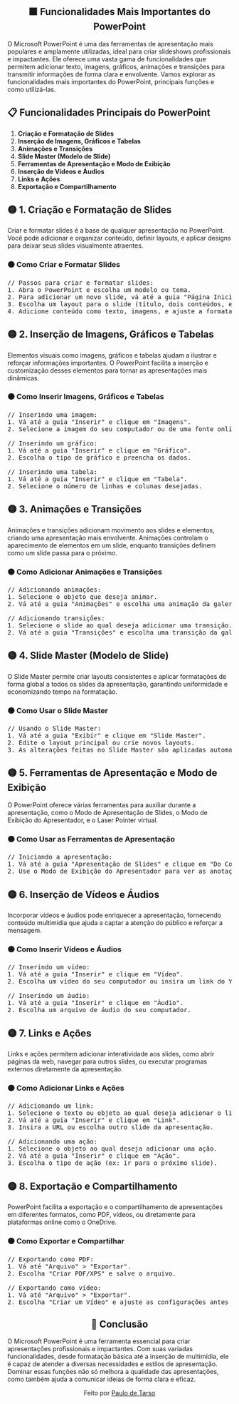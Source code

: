 <h2 align="center">🟧 Funcionalidades Mais Importantes do PowerPoint</h2>

<p>
  O Microsoft PowerPoint é uma das ferramentas de apresentação mais populares e amplamente utilizadas, ideal para criar slideshows profissionais e impactantes. Ele oferece uma vasta gama de funcionalidades que permitem adicionar texto, imagens, gráficos, animações e transições para transmitir informações de forma clara e envolvente. Vamos explorar as funcionalidades mais importantes do PowerPoint, principais funções e como utilizá-las.
</p>

## 📋 Funcionalidades Principais do PowerPoint

1. **Criação e Formatação de Slides**
2. **Inserção de Imagens, Gráficos e Tabelas**
3. **Animações e Transições**
4. **Slide Master (Modelo de Slide)**
5. **Ferramentas de Apresentação e Modo de Exibição**
6. **Inserção de Vídeos e Áudios**
7. **Links e Ações**
8. **Exportação e Compartilhamento**

## 🟡 1. Criação e Formatação de Slides

<p>
  Criar e formatar slides é a base de qualquer apresentação no PowerPoint. Você pode adicionar e organizar conteúdo, definir layouts, e aplicar designs para deixar seus slides visualmente atraentes.
</p>

### 🟠 Como Criar e Formatar Slides

<pre>
// Passos para criar e formatar slides:
1. Abra o PowerPoint e escolha um modelo ou tema.
2. Para adicionar um novo slide, vá até a guia "Página Inicial" e clique em "Novo Slide".
3. Escolha um layout para o slide (título, dois conteúdos, etc.).
4. Adicione conteúdo como texto, imagens, e ajuste a formatação usando as opções da barra de ferramentas.
</pre>

## 🟡 2. Inserção de Imagens, Gráficos e Tabelas

<p>
  Elementos visuais como imagens, gráficos e tabelas ajudam a ilustrar e reforçar informações importantes. O PowerPoint facilita a inserção e customização desses elementos para tornar as apresentações mais dinâmicas.
</p>

### 🟠 Como Inserir Imagens, Gráficos e Tabelas

<pre>
// Inserindo uma imagem:
1. Vá até a guia "Inserir" e clique em "Imagens".
2. Selecione a imagem do seu computador ou de uma fonte online.

// Inserindo um gráfico:
1. Vá até a guia "Inserir" e clique em "Gráfico".
2. Escolha o tipo de gráfico e preencha os dados.

// Inserindo uma tabela:
1. Vá até a guia "Inserir" e clique em "Tabela".
2. Selecione o número de linhas e colunas desejadas.
</pre>

## 🟡 3. Animações e Transições

<p>
  Animações e transições adicionam movimento aos slides e elementos, criando uma apresentação mais envolvente. Animações controlam o aparecimento de elementos em um slide, enquanto transições definem como um slide passa para o próximo.
</p>

### 🟠 Como Adicionar Animações e Transições

<pre>
// Adicionando animações:
1. Selecione o objeto que deseja animar.
2. Vá até a guia "Animações" e escolha uma animação da galeria.

// Adicionando transições:
1. Selecione o slide ao qual deseja adicionar uma transição.
2. Vá até a guia "Transições" e escolha uma transição da galeria.
</pre>

## 🟡 4. Slide Master (Modelo de Slide)

<p>
  O Slide Master permite criar layouts consistentes e aplicar formatações de forma global a todos os slides da apresentação, garantindo uniformidade e economizando tempo na formatação.
</p>

### 🟠 Como Usar o Slide Master

<pre>
// Usando o Slide Master:
1. Vá até a guia "Exibir" e clique em "Slide Master".
2. Edite o layout principal ou crie novos layouts.
3. As alterações feitas no Slide Master são aplicadas automaticamente a todos os slides da apresentação.
</pre>

## 🟡 5. Ferramentas de Apresentação e Modo de Exibição

<p>
  O PowerPoint oferece várias ferramentas para auxiliar durante a apresentação, como o Modo de Apresentação de Slides, o Modo de Exibição do Apresentador, e o Laser Pointer virtual.
</p>

### 🟠 Como Usar as Ferramentas de Apresentação

<pre>
// Iniciando a apresentação:
1. Vá até a guia "Apresentação de Slides" e clique em "Do Começo" ou pressione F5.
2. Use o Modo de Exibição do Apresentador para ver as anotações e o tempo sem mostrar ao público.
</pre>

## 🟡 6. Inserção de Vídeos e Áudios

<p>
  Incorporar vídeos e áudios pode enriquecer a apresentação, fornecendo conteúdo multimídia que ajuda a captar a atenção do público e reforçar a mensagem.
</p>

### 🟠 Como Inserir Vídeos e Áudios

<pre>
// Inserindo um vídeo:
1. Vá até a guia "Inserir" e clique em "Vídeo".
2. Escolha um vídeo do seu computador ou insira um link do YouTube.

// Inserindo um áudio:
1. Vá até a guia "Inserir" e clique em "Áudio".
2. Escolha um arquivo de áudio do seu computador.
</pre>

## 🟡 7. Links e Ações

<p>
  Links e ações permitem adicionar interatividade aos slides, como abrir páginas da web, navegar para outros slides, ou executar programas externos diretamente da apresentação.
</p>

### 🟠 Como Adicionar Links e Ações

<pre>
// Adicionando um link:
1. Selecione o texto ou objeto ao qual deseja adicionar o link.
2. Vá até a guia "Inserir" e clique em "Link".
3. Insira a URL ou escolha outro slide da apresentação.

// Adicionando uma ação:
1. Selecione o objeto ao qual deseja adicionar uma ação.
2. Vá até a guia "Inserir" e clique em "Ação".
3. Escolha o tipo de ação (ex: ir para o próximo slide).
</pre>

## 🟡 8. Exportação e Compartilhamento

<p>
  PowerPoint facilita a exportação e o compartilhamento de apresentações em diferentes formatos, como PDF, vídeos, ou diretamente para plataformas online como o OneDrive.
</p>

### 🟠 Como Exportar e Compartilhar

<pre>
// Exportando como PDF:
1. Vá até "Arquivo" > "Exportar".
2. Escolha "Criar PDF/XPS" e salve o arquivo.

// Exportando como vídeo:
1. Vá até "Arquivo" > "Exportar".
2. Escolha "Criar um Vídeo" e ajuste as configurações antes de salvar.
</pre>

<h2 align="center">🚀 Conclusão</h2>

<p>
  O Microsoft PowerPoint é uma ferramenta essencial para criar apresentações profissionais e impactantes. Com suas variadas funcionalidades, desde formatação básica até a inserção de multimídia, ele é capaz de atender a diversas necessidades e estilos de apresentação. Dominar essas funções não só melhora a qualidade das apresentações, como também ajuda a comunicar ideias de forma clara e eficaz.
</p>

<p align="center">Feito por <a href="https://beacons.ai/Tarsoo_Paulo">Paulo de Tarso</a></p>
